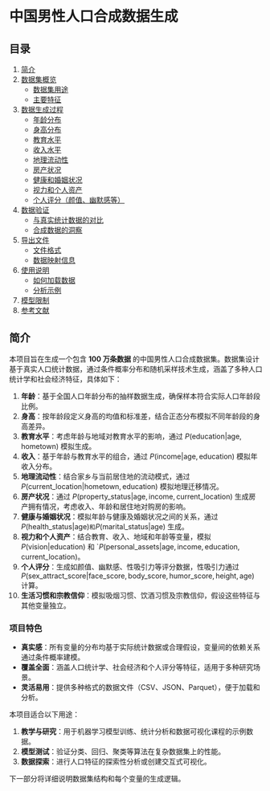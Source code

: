 # 中国男性人口合成数据生成

## 目录

1. [简介](#简介)
2. [数据集概览](#数据集概览)
   - [数据集用途](#数据集用途)
   - [主要特征](#主要特征)
3. [数据生成过程](#数据生成过程)
   - [年龄分布](#年龄分布)
   - [身高分布](#身高分布)
   - [教育水平](#教育水平)
   - [收入水平](#收入水平)
   - [地理流动性](#地理流动性)
   - [房产状况](#房产状况)
   - [健康和婚姻状况](#健康和婚姻状况)
   - [视力和个人资产](#视力和个人资产)
   - [个人评分（颜值、幽默感等）](#个人评分颜值幽默感等)
4. [数据验证](#数据验证)
   - [与真实统计数据的对比](#与真实统计数据的对比)
   - [合成数据的洞察](#合成数据的洞察)
5. [导出文件](#导出文件)
   - [文件格式](#文件格式)
   - [数据映射信息](#数据映射信息)
6. [使用说明](#使用说明)
   - [如何加载数据](#如何加载数据)
   - [分析示例](#分析示例)
7. [模型限制](#模型限制)
8. [参考文献](#参考文献)


## 简介

本项目旨在生成一个包含 **100 万条数据** 的中国男性人口合成数据集。数据集设计基于真实人口统计数据，通过条件概率分布和随机采样技术生成，涵盖了多种人口统计学和社会经济特征，具体如下：

1. **年龄**：基于全国人口年龄分布的抽样数据生成，确保样本符合实际人口年龄段比例。
2. **身高**：按年龄段定义身高的均值和标准差，结合正态分布模拟不同年龄段的身高差异。
3. **教育水平**：考虑年龄与地域对教育水平的影响，通过 $P(\text{education}|\text{age}, \text{hometown})$ 模拟生成。
4. **收入**：基于年龄与教育水平的组合，通过 $P(\text{income}|\text{age}, \text{education})$ 模拟年收入分布。
5. **地理流动性**：结合家乡与当前居住地的流动模式，通过 $P(\text{current\_location}|\text{hometown}, \text{education})$ 模拟地理迁移情况。
6. **房产状况**：通过 $P(\text{property\_status}|\text{age}, \text{income}, \text{current\_location})$ 生成房产拥有情况，考虑收入、年龄和居住地对购房的影响。
7. **健康与婚姻状况**：模拟年龄与健康及婚姻状况之间的关系，通过 $P(\text{health\_status}|\text{age})$` 和 `$P(\text{marital\_status}|\text{age})$ 生成。
8. **视力和个人资产**：结合教育、收入、地域和年龄等变量，模拟 $P(\text{vision}|\text{education})$ 和 `$P(\text{personal\_assets}|\text{age}, \text{income}, \text{education}, \text{current\_location})$。
9. **个人评分**：生成如颜值、幽默感、性吸引力等评分数据，性吸引力通过 $P(\text{sex\_attract\_score}|\text{face\_score}, \text{body\_score}, \text{humor\_score}, \text{height}, \text{age})$ 计算。
10. **生活习惯和宗教信仰**：模拟吸烟习惯、饮酒习惯及宗教信仰，假设这些特征与其他变量独立。

### 项目特色

- **真实感**：所有变量的分布均基于实际统计数据或合理假设，变量间的依赖关系通过条件概率建模。
- **覆盖全面**：涵盖人口统计学、社会经济和个人评分等特征，适用于多种研究场景。
- **灵活易用**：提供多种格式的数据文件（CSV、JSON、Parquet），便于加载和分析。

本项目适合以下用途：
1. **教学与研究**：用于机器学习模型训练、统计分析和数据可视化课程的示例数据。
2. **模型测试**：验证分类、回归、聚类等算法在复杂数据集上的性能。
3. **数据探索**：进行人口特征的探索性分析或创建交互式可视化。

下一部分将详细说明数据集结构和每个变量的生成逻辑。


